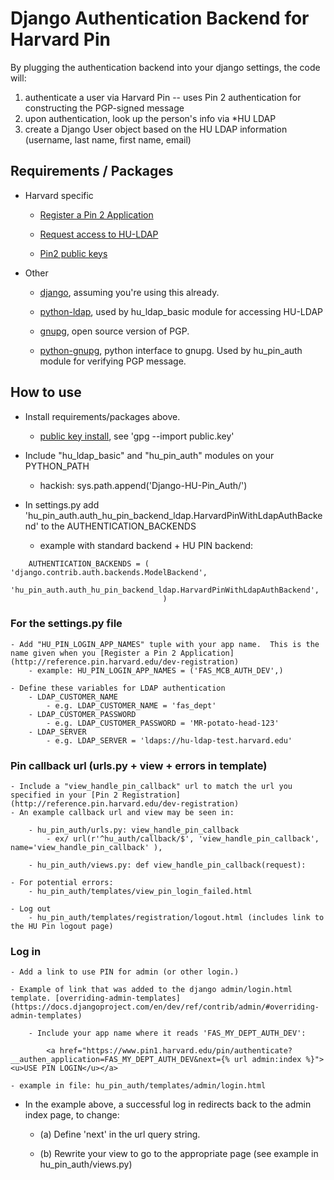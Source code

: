 Django Authentication Backend for Harvard Pin
================================

By plugging the authentication backend into your django settings, the code will:
	
1. authenticate a user via Harvard Pin
--  uses Pin 2 authentication for constructing the PGP-signed message
2. upon authentication, look up the person's info via *HU LDAP
3. create a Django User object based on the HU LDAP information (username, last name, first name, email)

## Requirements / Packages
- Harvard specific

    - [Register a Pin 2 Application](http://reference.pin.harvard.edu/dev-registration)

    - [Request access to HU-LDAP](http://isites.harvard.edu/icb/icb.do?keyword=k236&pageid=icb.page527)

    - [Pin2 public keys](http://reference.pin.harvard.edu/dev-downloads)

- Other

    - [django](http://www.djangoproject.com), assuming you're using this already.

    - [python-ldap](http://www.python-ldap.org/), used by hu_ldap_basic module for accessing HU-LDAP

    - [gnupg](http://www.gnupg.org/), open source version of PGP.  

    - [python-gnupg](http://code.google.com/p/python-gnupg/), python interface to gnupg.  Used by hu_pin_auth module for verifying PGP message.

## How to use
-  Install requirements/packages above.

    - [public key install](http://irtfweb.ifa.hawaii.edu/~lockhart/gpg/gpg-cs.html), see 'gpg --import public.key'

- Include "hu_ldap_basic" and "hu_pin_auth" modules on your PYTHON_PATH
    - hackish: sys.path.append('Django-HU-Pin_Auth/')

- In settings.py add 'hu_pin_auth.auth_hu_pin_backend_ldap.HarvardPinWithLdapAuthBackend' to the
AUTHENTICATION_BACKENDS 

    - example with standard backend + HU PIN backend:
```
    AUTHENTICATION_BACKENDS = (   'django.contrib.auth.backends.ModelBackend',
                                  'hu_pin_auth.auth_hu_pin_backend_ldap.HarvardPinWithLdapAuthBackend',
                                  )
```

### For the settings.py file
    - Add "HU_PIN_LOGIN_APP_NAMES" tuple with your app name.  This is the name given when you [Register a Pin 2 Application](http://reference.pin.harvard.edu/dev-registration)
        - example: HU_PIN_LOGIN_APP_NAMES = ('FAS_MCB_AUTH_DEV',)
        
    - Define these variables for LDAP authentication
        - LDAP_CUSTOMER_NAME 
            - e.g. LDAP_CUSTOMER_NAME = 'fas_dept'
        - LDAP_CUSTOMER_PASSWORD
            - e.g. LDAP_CUSTOMER_PASSWORD = 'MR-potato-head-123'
        - LDAP_SERVER 
            - e.g. LDAP_SERVER = 'ldaps://hu-ldap-test.harvard.edu'
           

### Pin callback url (urls.py + view + errors in template)
    - Include a "view_handle_pin_callback" url to match the url you specified in your [Pin 2 Registration](http://reference.pin.harvard.edu/dev-registration)
    - An example callback url and view may be seen in:

        - hu_pin_auth/urls.py: view_handle_pin_callback
            - ex/ url(r'^hu_auth/callback/$', 'view_handle_pin_callback', name='view_handle_pin_callback' ),

        - hu_pin_auth/views.py: def view_handle_pin_callback(request): 
        
    - For potential errors:
        - hu_pin_auth/templates/view_pin_login_failed.html

    - Log out
        - hu_pin_auth/templates/registration/logout.html (includes link to the HU Pin logout page)

### Log in

    - Add a link to use PIN for admin (or other login.) 

    - Example of link that was added to the django admin/login.html template. [overriding-admin-templates](https://docs.djangoproject.com/en/dev/ref/contrib/admin/#overriding-admin-templates)

        - Include your app name where it reads 'FAS_MY_DEPT_AUTH_DEV':
```   
        <a href="https://www.pin1.harvard.edu/pin/authenticate?__authen_application=FAS_MY_DEPT_AUTH_DEV&next={% url admin:index %}"><u>USE PIN LOGIN</u></a>
````
    - example in file: hu_pin_auth/templates/admin/login.html

- In the example above, a successful log in redirects back to the admin index page, to change:

    - (a) Define 'next' in the url query string.  

    - (b) Rewrite your view to go to the appropriate page (see example in hu_pin_auth/views.py)
    
    
    